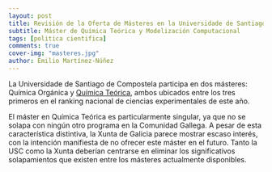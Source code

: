 ```yaml
---
layout: post
title: Revisión de la Oferta de Másteres en la Universidade de Santiago de Compostela
subtitle: Máster de Química Teórica y Modelización Computacional
tags: [politica cientifica]
comments: true
cover-img: "masteres.jpg"
author: Emilio Martínez-Núñez
---
```


La Universidade de Santiago de Compostela participa en dos másteres: Química Orgánica y [Química Teórica](https://www.emtccm.org/), ambos ubicados entre los tres primeros en el ranking nacional de ciencias experimentales de este año. 

El máster en Química Teórica es particularmente singular, ya que no se solapa con ningún otro programa en la Comunidad Gallega. A pesar de esta característica distintiva, la Xunta de Galicia parece mostrar escaso interés, con la intención manifiesta de no ofrecer este máster en el futuro. Tanto la USC como la Xunta deberían centrarse en eliminar los significativos solapamientos que existen entre los másteres actualmente disponibles.




